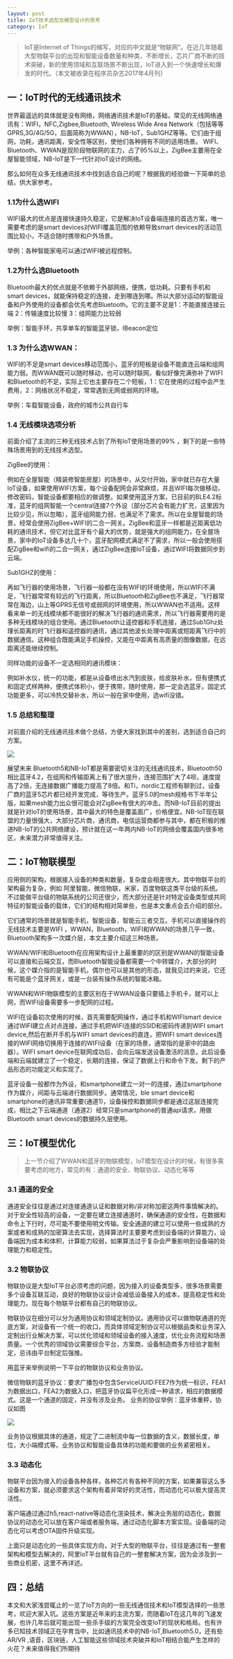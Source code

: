 ```yaml
---
layout: post
title: IoT技术选型及模型设计的思考
category: IoT
---
```



>  IoT是Internet of Things的缩写，对应的中文就是“物联网”。在近几年随着大型物联平台的出现和智能设备数量和种类，不断增长，芯片厂商不断的技术突破，新的使用领域和互联场景不断出现，IoT进入到一个快速增长和爆发的时代。（本文被收录在程序员杂志2017年4月刊）

## 一：IoT时代的无线通讯技术

世界最遥远的具体就是没有网络，网络通讯技术是IoT的基础，常见的无线网络通讯有：WIFI，NFC,Zigbee,Bluetooth, Wireless Wide Area Network（包括等等GPRS,3G/4G/5G，后面简称为WWAN），NB-IoT，Sub1GHZ等等。它们由于组网，功耗，通讯距离，安全性等区别，使他们各种拥有不同的适用场景。 WIFI、Bluetooth、WWAN是现阶段物联网的主力，占了95%以上，ZigBee主要用在全屋智能领域，NB-IoT是下一代针对IoT设计的网络。

那么如何在众多无线通讯技术中找到适合自己的呢？根据我的经验做一下简单的总结，供大家参考。

### 1.1为什么选WIFI

WIFI最大的优点是连接快速持久稳定，它是解决IoT设备端连接的首选方案，唯一需要考虑的是smart devices对WIFI覆盖范围的依赖导致smart devices的活动范围比较小，不适合随时携带和户外场景。

举例：各种智能家电可以通过WIFI被远程控制。

### 1.2为什么选Bluetooth

Bluetooth最大的优点就是不依赖于外部网络，便携，低功耗。只要有手机和smart devices，就能保持稳定的连接，走到哪连到哪。所以大部分运动的智能设备和户外使用的设备都会优先考虑Bluetooth。它的主要不足是1：不能直接连接云端 2：传输速度比较慢 3：组网能力比较弱

举例：智能手环，共享单车的智能蓝牙锁，IBeacon定位

### 1.3 为什么选WWAN：

WIFI的不足是smart devices移动范围小，蓝牙的短板是设备不能直连云端和组网能力弱。而WWAN既可以随时移动，也可以随时联网，看似好像完满弥补了WIFI和Bluetooth的不足，实际上它也主要存在二个短板，1：它在使用的过程中会产生费用，2：网络状况不稳定，常常遇到无网或弱网的环境。

举例：车载智能设备，政府的城市公共自行车

### 1.4 无线模块选项分析

前面介绍了主流的三种无线技术占到了所有IoT使用场景的99% ，剩下的是一些特殊场景用到的无线技术选型。

ZigBee的使用：

例如在全屋智能（精装修智能房屋）的场景中，从交付开始，家中就已存在大量IoT设备，如果使用WIFI方案，每个设备配网会非常麻烦，并且WIFI每次做移动，修改密码，智能设备都要相应的做调整。如果使用蓝牙方案，已目前的BLE4.2标准，蓝牙的组网智能一个central连接7个外设（部分芯片会有能力扩充，这里因为比较少见，所以忽略），蓝牙组网能力弱，也满足不了需求。所以在全屋智能的场景，经常会使用ZigBee+WIFI的二合一网关。ZigBee和蓝牙一样都是近距离低功耗的通讯技术，但它对比蓝牙有个最大的优势，就是强大的组网能力，在全屋场景，家中的IoT设备多达几十个，蓝牙配网模式满足不了需求，所以一般会使用搭配ZigBee和wifi的二合一网关，通过ZigBee连接IoT设备，通过WIFI将数据同步到云端。

Sub1GHZ的使用：

再如飞行器的使用场景，飞行器一般都在没有WIFI的环境使用，所以WIFI不满足，飞行器常常有较远的飞行距离，所以Bluetooth和ZigBee也不满足，飞行器常常在海边，山上等GPRS无信号或弱网的环境使用，所以WWAN也不适用。这样看来单一的无线模块都不能很好的解决飞行器的通讯需求，所以飞行器需要用的是多种无线模块的组合使用。通过Bluetooth让遥控器和手机连接，通过Sub1Ghz处理长距离的时飞行器和遥控器的通讯，通过其他波长处理中距离或短距离飞行中的数据通信。这种组合既能满足手机操控，又能在中距离有高质量的图像数据，在远距离还能继续控制。

同样功能的设备不一定选相同的通讯模块：

例如补水仪，统一的功能，都是从设备喷出水汽到皮肤，给皮肤补水，但有便携式和固定式样两种，便携式体积小，便于携带，随时使用，那一定会选蓝牙。固定式功能更多，可以冷热交替补水，所以一般在家中使用，选wifi没错。

### 1.5 总结和整理

对前面介绍的无线通讯技术做个总结，方便大家找到其中的差别，选到适合自己的方案。

![]({{site.url}}/assets/uploads/20170516zongjie.png)

展望未来 Bluetooth5和NB-IoT都是需要密切关注的无线通讯技术，Bluetooth50相比蓝牙4.2，在组网和传输距离上有了很大提升，连接范围扩大了4呗，速度提高了2倍，无连接数据广播能力提高了8倍。和Ti，nordic工程师有聊到过，设备厂商的蓝牙5芯片都已经开发完成，等待生产。蓝牙5.0的mesh规格书下半年公版，如果mesh能力出众很可能会对ZigBee有很大的冲击。而NB-IoT目前的提出就是针对IoT的使用场景，其中最大的特色是覆盖面广，价格便宜。NB-IoT现在联盟的力量很强大，大部分芯片商，通讯商，电信运营商都参与其中，都在积极的推进NB-IoT的公共网络建设，预计就在这一年两内NB-IoT的网络会覆盖国内很多地区，未来潜力非常值得关注。

## 二：IoT物联模型

应用侧的架构，根据接入设备的种类和数量，复杂度会相差很大。其中物联平台的架构最为复杂，例如 阿里智能，微信物联，米家，百度物联这类平台级的系统。不过能做平台级的物联系统的公司还很少，而大部分还是针对特定设备类型或共同特征的智能设备的载体，它们的结构相对简单些，也是本文重点会去介绍的部分。

它们通常的场景就是智能手机，智能设备，智能云三者交互。手机可以直接操作的无线技术主要是WIFI ，WWAN，Bluetooth，WIFI和WWAN的场景几乎一致，Bluetooth架构多一次媒介层，本文主要介绍这三种场景。

WWAN/WIFI和Bluetooth在应用架构设计上最重要的的区别是WWAN的智能设备可以直接和云端交互，而Bluetooth智能设备都需要一个中转媒介，大部分的时候，这个媒介指的是智能手机，偶尔也可以是其他的形态，就我见过的来说，它还有可能是个蓝牙网关，或是一台装有操作系统的智能冰箱。

WWAN和WIFI物联模型的主要区别在于WWAN设备只要插上手机卡，就可以上网，而WIFI设备需要多一步配网的过程。

WIFI在设备初次使用的时候，首先需要配网操作，通过手机和WIFIsmart device通过WIFI建立点对点连接，通过手机把WIFI连接的SSID和密码传递到WIFI smart device,然后在断开手机与WIFI smart devices的直连，把WIFI smart devices连接的WIFI网络切换用于连接的WIFI设备（在家的场景，通常指的是家中的路由器）。WIFI smart device在联网成功后，会向云端发送设备激活的消息，此后设备端和云端就建立了一个稳定，长期的连接，保证了数据上行和命令下发。剩下的产品形态的功能定义和实现了。
 
蓝牙设备一般都作为外设，和smartphone建立一对一的连接，通过smartphone作为媒介，间距与云端进行数据同步。通常情况，ble smart device和smartphone的通讯非常重要(通道1)，设备操控和数据同步都是通过这层连接完成，相比之下云端通道（通道2）经常只是smartphone的普通api请求，用做Bluetooth smart devices的数据持久层使用。


## 三：IoT模型优化
>  上一节介绍了WWAN和蓝牙的物联模型，IoT模型在设计的时候，有很多需要考虑的地方，常见的有：通道的安全、物联协议、动态化等等

### 3.1 通道的安全

通道安全往往是通过对连接通道认证和数据对称/非对称加密这两件事情解决的。 对于安全性较高的设备，一定要在建立连接通道时，确保通道的安全性，在数据和命令上下行时，尽可能不要使用明文传输。安全通道的建立可以使用一些成熟的方案或者和成熟的加密算法去实现，选择算法时主要要考虑到设备端的计算能力，设备端因为成本和体积，计算能力较弱，如果算法过于复杂会严重影响到设备端的处理能力和稳定性。

### 3.2 物联协议

物联协议是大型IoT平台必须考虑的问题，因为接入的设备类型多，很多场景需要多个设备互联互动，良好的物联协议设计会减低设备接入的成本，提高稳定性和处理能力。现在每个物联平台都有自己的物联协议。

物联协议在细分可以分为通用协议和领域定制协议。通用协议可以做物联通道的兜底方案，对设备有一个统一的收口，而具体领域定制协议可以根据品类和业务深入定制出行业解决方案，可以优化领域和领域设备的接入速度，优化业务流程和场景质量。一个优秀的领域协议需要综合平台，方案商，设备制造商多方经验才能制定，忌讳由平台制定后强推。

用蓝牙来举例说明一下平台的物联协议和业务协议。


微信物联的蓝牙协议：要求广播包中包含ServiceUUID:FEE7作为统一标识，FEA1为数据出口，FEA2为数据入口，把蓝牙协议扁平化形成一种请求，相应的数据模式。这是一个通道的固定，并没有涉及业务。
业务的协议举例：蓝牙体重秤，协议如图
 
 ![]({{site.url}}/assets/uploads/scale20170516.png)
 
业务协议根据具体的通道，规定了二进制流中每一位数据的含义，数据长度，单位，大小端模式等。业务协议和智能设备具体的功能和要做的业务紧密相关。

### 3.3 动态化

物联平台因为接入的设备各种各样，各种芯片有各种不同的方案，如果兼容这么多设备和方案，就必须要求这个架构有着非常好的灵活性，而动态化可以极大提高灵活性。

客户端通过通过h5,react-native等动态化渲染技术，解决业务层的动态化，数据协议的动态化可以放在客户端或者服务端，通过动态化脚本方案实现。设备端的动态化可以考虑OTA固件升级实现。

上面只是动态化的一些具体实现方向，对于大型的物联平台，往往是通过有一整套架构和模型去解决的，阿里IoT平台就有自己的一整套解决方案，因为会涉及到一些商业机密，这里不再详述。


## 四：总结

本文和大家浅尝辄止的一览了IoT方向的一些无线通信技术和IoT模型选择的一些思考，欢迎大家入坑。这些方案是近年来的主流方案，而随着IoT在这几年的飞速发展，也许几年后就可能出现一些杀手级的方案完全改变IoT的现状和格局。也有许多已知技术领域正在孕育当中，比如通讯技术中的NB-IoT,Bluetooth5.0，还有些AR/VR ,语音，区块链，人工智能这些领域技术突破并和IoT相结合能产生怎样的火花？未来值得我们所期待

